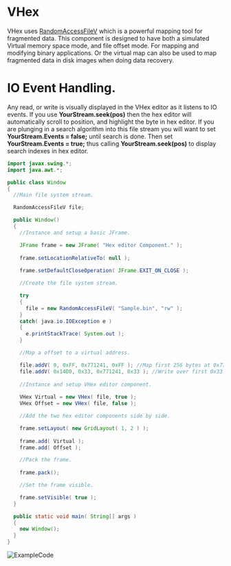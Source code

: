 # VHex

VHex uses [RandomAccessFileV](https://github.com/Recoskie/RandomAccessFileV) which is a powerful mapping tool for fragmented data. This component is designed to have both a simulated Virtual memory space mode, and file offset mode. For mapping and modifying binary applications. Or the virtual map can also be used to map fragmented data in disk images when doing data recovery.

# IO Event Handling.

Any read, or write is visually displayed in the VHex editor as it listens to IO events. If you use **YourStream.seek(pos)** then the hex editor will automatically scroll to position, and highlight the byte in hex editor. If you are plunging in a search algorithm into this file stream you will want to set **YourStream.Events = false;** until search is done. Then set **YourStream.Events = true;** thus calling **YourStream.seek(pos)** to display search indexes in hex editor.

```java
import javax.swing.*;
import java.awt.*;

public class Window
{
  //Main file system stream.

  RandomAccessFileV file;

  public Window()
  {
    //Instance and setup a basic JFrame.

    JFrame frame = new JFrame( "Hex editor Component." );
    
    frame.setLocationRelativeTo( null );
    
    frame.setDefaultCloseOperation( JFrame.EXIT_ON_CLOSE );

    //Create the file system stream.

    try
    {
      file = new RandomAccessFileV( "Sample.bin", "rw" );
    }
    catch( java.io.IOException e )
    {
      e.printStackTrace( System.out );
    }

    //Map a offset to a virtual address.

    file.addV( 0, 0xFF, 0x771241, 0xFF ); //Map first 256 bytes at 0x771241.
    file.addV( 0x14D0, 0x33, 0x771241, 0x33 ); //Write over first 0x33 bytes from offset 0x14D0.
    
    //Instance and setup VHex editor component.
    
    VHex Virtual = new VHex( file, true );
    VHex Offset = new VHex( file, false );

    //Add the two hex editor components side by side.

    frame.setLayout( new GridLayout( 1, 2 ) );
    
    frame.add( Virtual );
    frame.add( Offset );

    //Pack the frame.
    
    frame.pack();

    //Set the frame visible.

    frame.setVisible( true );
  }

  public static void main( String[] args )
  {
    new Window();
  }
}
```

![ExampleCode](ExampleCode.bmp)
